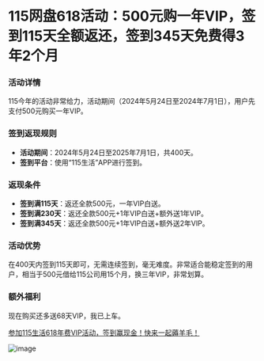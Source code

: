# 115网盘618活动：500元购一年VIP，签到115天全额返还，签到345天免费得3年2个月

### 活动详情

115今年的活动非常给力，活动期间（2024年5月24日至2024年7月1日），用户先支付500元购买一年VIP。

### 签到返现规则

- **活动期间**：2024年5月24日至2025年7月1日，共400天。
- **签到平台**：使用“115生活”APP进行签到。

### 返现条件

- **签到满115天**：返还全款500元，一年VIP白送。
- **签到满230天**：返还全款500元+1年VIP白送+额外送1年VIP。
- **签到满345天**：返还全款500元+1年VIP白送+额外送2年VIP。

### 活动优势

在400天内签到115天即可，无需连续签到，毫无难度。非常适合能稳定签到的用户，相当于500元借给115公司用15个月，换三年VIP，非常划算。

### 额外福利

现在购买还多送68天VIP，我已上车。

[参加115生活618年费VIP活动，签到赢现金！快来一起薅羊毛！](https://v.115.com/618?f=union&share_code=a7c09b2f98fbca087ba250ca67f787c9#)

![image](https://github.com/mtchllphlls/115/assets/169995985/7f957eab-e511-4536-a709-8352364d5384)

